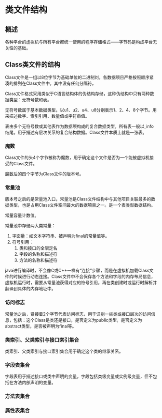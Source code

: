 # 类文件结构

## 概述

各种平台的虚拟机与所有平台都统一使用的程序存储格式——字节码是构成平台无关性的基础。

## Class类文件的结构

Class文件是一组以8位字节为基础单位的二进制刘，各数据项目严格按照顺序紧凑的排列在Class文件中，其中没有任何分隔符。

Class文件格式采用类似于C语言结构体的伪结构存储，这种伪结构中只有两种数据类型：无符号数和表。

无符号数属于基本数据类型，以u1、u2、u4、u8分别表示1、2、4、8个字节。用来描述数字、索引引用、数量值或字符串值。

表由多个无符号数或其他表作为数据项构成的复合数据类型，所有表一般以_info结尾。用于描述有层次关系的复合结构数据。Class文件本质上就是一张表。

### 魔数

Class文件的头4个字节被称为魔数，用于确定这个文件是否为一个能被虚拟机接受的Class文件。

魔数后的四个字节为Class文件的版本号。

### 常量池

版本号之后的是常量池入口，常量池是Class文件结构中与其他项目关联最多的数据类型，也是占用Class文件空间最大的数据项目之一。是一个表类型数据结构。

常量容量计数值。

常量池中存储两大类常量：
1. 字面量：如文本字符串、被声明为final的常量值等。
2. 符号引用：
	1. 类和接口的全限定名
	2. 字段的名称和描述符
	3. 方法的名称和描述符

java进行编译时，不会像C或C++一样有“连接”步骤，而是在虚拟机加载Class文件的时候进行动态连接。Class文件中不会保存各个方法和字段的内存布局信息，虚拟机运行时，需要从常量池获得对应的符号引用，再在类创建时或运行时解析并翻译到具体的内存地址中。

### 访问标志

常量池之后，紧接着2个字节代表访问标志，用于识别一些类或接口层次的访问信息，包括：这个Class是类还是接口，是否定义为public类型，是否定义为abstract类型，是否被声明为final等。

### 类索引、父类索引与接口索引集合

类索引、父类索引与接口索引集合用于确定这个类的继承关系。

### 字段表集合

字段表用于描述接口或类中声明的变量。字段包括类级变量或实例级变量，但不包括在方法内部声明的变量。

### 方法表集合

### 属性表集合

